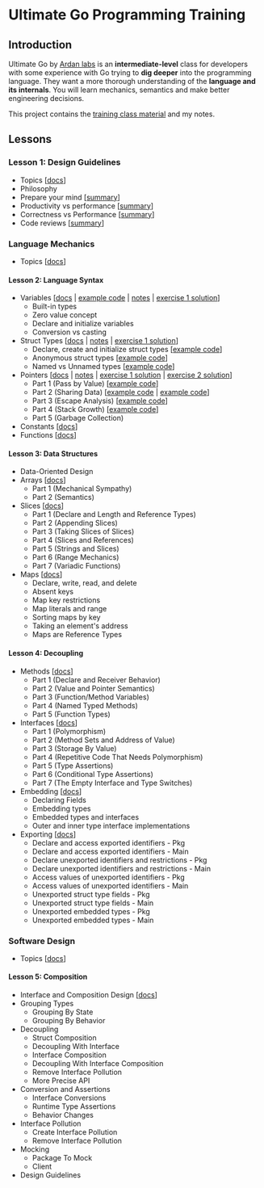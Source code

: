 # Ultimate Go Programming Training

## Introduction

Ultimate Go by [Ardan labs](https://www.ardanlabs.com/ultimate-go/) is an **intermediate-level** class for developers with some experience with Go trying to **dig deeper** into the programming language. They want a more thorough understanding of the **language and its internals**. You will learn mechanics, semantics and make better engineering decisions.

This project contains the [training class material](https://github.com/ardanlabs/gotraining/tree/master/topics/courses/go) and my notes.

## Lessons

### Lesson 1: Design Guidelines

- Topics [[docs](https://github.com/ardanlabs/gotraining/blob/master/topics/go/README.md#design-guidelines)]
- Philosophy
- Prepare your mind [[summary](guidelines/README.md#prepare-your-mind)]
- Productivity vs performance [[summary](guidelines/README.md#productivity-versus-performance)]
- Correctness vs Performance [[summary](guidelines/README.md#correctness-versus-performance)]
- Code reviews [[summary](guidelines/README.md#code-reviews)]

### Language Mechanics

- Topics [[docs](https://github.com/ardanlabs/gotraining/blob/master/topics/courses/go/language/README.md)]

#### Lesson 2: Language Syntax

- Variables [[docs](https://github.com/ardanlabs/gotraining/blob/master/topics/go/language/variables/README.md) | [example code](language/variables/example1/example1.go) | [notes](language/variables/example1/README.md) | [exercise 1 solution](language/variables/exercise1/exercise1.go)]
  - Built-in types
  - Zero value concept
  - Declare and initialize variables
  - Conversion vs casting
- Struct Types [[docs](https://github.com/ardanlabs/gotraining/blob/master/topics/go/language/struct_types/README.md) | [notes](language/struct_types/README.md) | [exercise 1 solution](language/struct_types/exercise1/exercise1.go)]
  - Declare, create and initialize struct types [[example code](language/struct_types/example1/example1.go)]
  - Anonymous struct types [[example code](language/struct_types/example2/example2.go)]
  - Named vs Unnamed types [[example code](language/struct_types/example3/example3.go)]
- Pointers [[docs](https://github.com/ardanlabs/gotraining/blob/master/topics/go/language/pointers/README.md) | [notes](language/pointers/README.md) | [exercise 1 solution](language/pointers/exercise1/exercise1.go) | [exercise 2 solution](language/pointers/exercise2/exercise2.go)]
  - Part 1 (Pass by Value) [[example code](language/pointers/example1/example1.go)]
  - Part 2 (Sharing Data) [[example code](language/pointers/example2/example2.go) | [example code](language/pointers/example3/example3.go)]
  - Part 3 (Escape Analysis) [[example code](language/pointers/example4/example4.go)]
  - Part 4 (Stack Growth) [[example code](language/pointers/example5/example5.go)]
  - Part 5 (Garbage Collection)
- Constants [[docs](https://github.com/ardanlabs/gotraining/blob/master/topics/go/language/constants/README.md)]
- Functions [[docs](https://github.com/ardanlabs/gotraining/blob/master/topics/go/language/functions/README.md)]

#### Lesson 3: Data Structures

- Data-Oriented Design
- Arrays [[docs](https://github.com/ardanlabs/gotraining/blob/master/topics/go/language/arrays/README.md)]
  - Part 1 (Mechanical Sympathy)
  - Part 2 (Semantics)
- Slices [[docs](https://github.com/ardanlabs/gotraining/blob/master/topics/go/language/slices/README.md)]
  - Part 1 (Declare and Length and Reference Types)
  - Part 2 (Appending Slices)
  - Part 3 (Taking Slices of Slices)
  - Part 4 (Slices and References)
  - Part 5 (Strings and Slices)
  - Part 6 (Range Mechanics)
  - Part 7 (Variadic Functions)
- Maps [[docs](https://github.com/ardanlabs/gotraining/blob/master/topics/go/language/maps/README.md)]
  - Declare, write, read, and delete
  - Absent keys
  - Map key restrictions
  - Map literals and range
  - Sorting maps by key
  - Taking an element's address
  - Maps are Reference Types

#### Lesson 4: Decoupling

- Methods [[docs](https://github.com/ardanlabs/gotraining/blob/master/topics/go/language/methods/README.md)]
  - Part 1 (Declare and Receiver Behavior)
  - Part 2 (Value and Pointer Semantics)
  - Part 3 (Function/Method Variables)
  - Part 4 (Named Typed Methods)
  - Part 5 (Function Types)
- Interfaces [[docs](https://github.com/ardanlabs/gotraining/blob/master/topics/go/language/interfaces/README.md)]
  - Part 1 (Polymorphism)
  - Part 2 (Method Sets and Address of Value)
  - Part 3 (Storage By Value)
  - Part 4 (Repetitive Code That Needs Polymorphism)
  - Part 5 (Type Assertions)
  - Part 6 (Conditional Type Assertions)
  - Part 7 (The Empty Interface and Type Switches)
- Embedding [[docs](https://github.com/ardanlabs/gotraining/blob/master/topics/go/language/embedding/README.md)]
  - Declaring Fields
  - Embedding types
  - Embedded types and interfaces
  - Outer and inner type interface implementations
- Exporting [[docs](https://github.com/ardanlabs/gotraining/blob/master/topics/go/language/exporting/README.md)]
  - Declare and access exported identifiers - Pkg
  - Declare and access exported identifiers - Main
  - Declare unexported identifiers and restrictions - Pkg
  - Declare unexported identifiers and restrictions - Main
  - Access values of unexported identifiers - Pkg
  - Access values of unexported identifiers - Main
  - Unexported struct type fields - Pkg
  - Unexported struct type fields - Main
  - Unexported embedded types - Pkg
  - Unexported embedded types - Main

### Software Design

- Topics [[docs](https://github.com/ardanlabs/gotraining/blob/master/topics/courses/go/design/README.md)]

#### Lesson 5: Composition

- Interface and Composition Design [[docs](https://github.com/ardanlabs/gotraining/blob/master/topics/go/design/composition/README.md)]
- Grouping Types
  - Grouping By State
  - Grouping By Behavior
- Decoupling
  - Struct Composition
  - Decoupling With Interface
  - Interface Composition
  - Decoupling With Interface Composition
  - Remove Interface Pollution
  - More Precise API
- Conversion and Assertions
  - Interface Conversions
  - Runtime Type Assertions
  - Behavior Changes
- Interface Pollution
  - Create Interface Pollution
  - Remove Interface Pollution
- Mocking
  - Package To Mock
  - Client
- Design Guidelines
